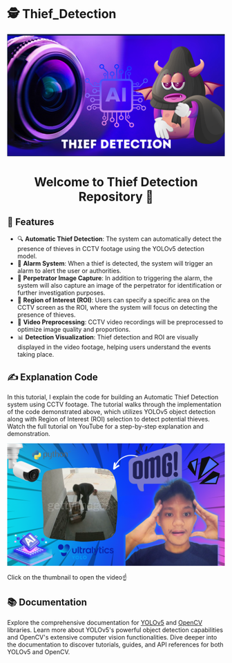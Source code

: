 # 🕵️ Thief_Detection
![logo](https://github.com/Laoode/Theft_Detection/blob/main/Banner.png)

<h1 align="center">Welcome to Thief Detection Repository 👋</h1>

<h2 align="left">📃 Features</h2>
<ul>
    <li>🔍 <strong>Automatic Thief Detection</strong>: The system can automatically detect the presence of thieves in CCTV footage using the YOLOv5 detection model.</li>
    <li>🚨 <strong>Alarm System</strong>: When a thief is detected, the system will trigger an alarm to alert the user or authorities.</li>
    <li>📸 <strong>Perpetrator Image Capture</strong>: In addition to triggering the alarm, the system will also capture an image of the perpetrator for identification or further investigation purposes.</li>
    <li>🎯 <strong>Region of Interest (ROI)</strong>: Users can specify a specific area on the CCTV screen as the ROI, where the system will focus on detecting the presence of thieves.</li>
    <li>🔄 <strong>Video Preprocessing</strong>: CCTV video recordings will be preprocessed to optimize image quality and proportions.</li>
    <li>📊 <strong>Detection Visualization</strong>: Thief detection and ROI are visually displayed in the video footage, helping users understand the events taking place.</li>
</ul>

<h2 align="left">✍ Explanation Code</h2>

<p>In this tutorial, I explain the code for building an Automatic Thief Detection system using CCTV footage. The tutorial walks through the implementation of the code demonstrated above, which utilizes YOLOv5 object detection along with Region of Interest (ROI) selection to detect potential thieves. Watch the full tutorial on YouTube for a step-by-step explanation and demonstration.</p>

<a href="https://youtu.be/GKpb74elfus">
  <img src="https://github.com/Laoode/Theft_Detection/blob/main/YouTube.png" alt="Thief Detection Tutorial">
</a>
<p>Click on the thumbnail to open the video☝️</p>

<h2 align="left">📚 Documentation</h2>

<p>Explore the comprehensive documentation for <a href="https://github.com/ultralytics/yolov5">YOLOv5</a> and <a href="https://opencv.org/">OpenCV</a> libraries. Learn more about YOLOv5's powerful object detection capabilities and OpenCV's extensive computer vision functionalities. Dive deeper into the documentation to discover tutorials, guides, and API references for both YOLOv5 and OpenCV.</p>
